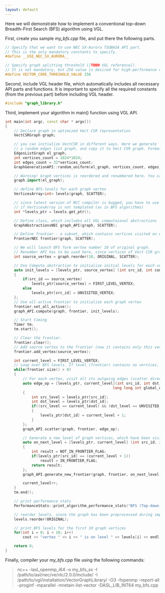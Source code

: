 ```yaml
---
layout: default
---
```


Here we will demonstrate how to implement a conventional
 top-down Breadth-First Search (BFS) algorithm using VGL.
 
First, create you sample _my_bfs.cpp_ file, and put there the following parts.

```c++
// Specify that we want to use NEC SX-Aurora TSUBASA API part. 
// This is the only mandatory constants to specify.
#define __USE_NEC_SX_AURORA__

// Specify graph splitting threshold ([TODO VGL reference]). 
// It is not mandatory, but 256 value is desired for high-performance of BFS algorithm 
#define VECTOR_CORE_THRESHOLD_VALUE 256
```

Second, include VGL header file, which automatically includes all necessary API parts 
and functions. It is important to specify all the required constants (from the previous part)
before including VGL header.

```c++
#include "graph_library.h"
```

Third, implement your algorithm in main() function using VGL API.

```c++
int main(int argc, const char * argv[])
{
    // Declare graph in optimized Vect CSR representation
    VectCSRGraph graph;

    // you can initialize VectCSR in different ways. Here we generate
    // a random edges list graph, and copy it to Vect CSR graph. Format conversion may take some time.
    EdgesListGraph el_graph;
    int vertices_count = 1024*1024;
    int edges_count = 32*vertices_count;
    GraphGenerationAPI::random_uniform(el_graph, vertices_count, edges_count, DIRECTED_GRAPH);

    // Warning! Graph vertices is reordered and renumbered here. You can use special VGL API functions to renumber vertices.
    graph.import(el_graph);

    // define BFS-levels for each graph vertex
    VerticesArray<int> levels(graph, SCATTER);

    // since latest version of NCC compiler is bugged, you have to use raw pointers to vertices array data in lambda functions,
    // if VerticesArray is not templated (as in BFS algorithms)
    int *levels_ptr = levels.get_ptr();

    // Define class, which includes all VGL computaional abstractions
    GraphAbstractionsNEC graph_API(graph, SCATTER);

    // Define frontier - a subset, which contains vertices visited on each BFS level
    FrontierNEC frontier(graph, SCATTER);

    // We will launch BFS form vertex number 10 of original graph.
    // Renumber API has to be used here, since vertices of Vect CSR graph are renumbered.
    int source_vertex = graph.reorder(10, ORIGINAL, SCATTER);

    // Use Compute abstraction to initialize initial levels for each vertex
    auto init_levels = [levels_ptr, source_vertex] (int src_id, int connections_count, int vector_index)
    {
        if(src_id == source_vertex)
            levels_ptr[source_vertex] = FIRST_LEVEL_VERTEX;
        else
            levels_ptr[src_id] = UNVISITED_VERTEX;
    };
    // Use all-active frontier to initialize each graph vertex
    frontier.set_all_active();
    graph_API.compute(graph, frontier, init_levels);

    // Start timing
    Timer tm;
    tm.start();

    // Clear the frontier.
    frontier.clear();
    // Add source vertex to the frontier (now it contains only this vertex).
    frontier.add_vertex(source_vertex);

    int current_level = FIRST_LEVEL_VERTEX;
    // Loop over BFS levels. If level (frontier) contains no vertices, stop the algorithm.
    while(frontier.size() > 0)
    {
        // For each vertex, visit all its outgoing edges (scatter direction).
        auto edge_op = [levels_ptr, current_level](int src_id, int dst_id, int local_edge_pos,
                                                 long long int global_edge_pos, int vector_index, DelayedWriteNEC &delayed_write)
        {
            int src_level = levels_ptr[src_id];
            int dst_level = levels_ptr[dst_id];
            if((src_level == current_level) && (dst_level == UNVISITED_VERTEX))
            {
                levels_ptr[dst_id] = current_level + 1;
            }
        };
        graph_API.scatter(graph, frontier, edge_op);

        // Generate a new level of graph vertices, which have been visited in scatter abstraction.
        auto on_next_level = [levels_ptr, current_level] (int src_id, int connections_count)->int
        {
            int result = NOT_IN_FRONTIER_FLAG;
            if(levels_ptr[src_id] == (current_level + 1))
                result = IN_FRONTIER_FLAG;
            return result;
        };
        graph_API.generate_new_frontier(graph, frontier, on_next_level);

        current_level++;
    }
    tm.end();

    // print performance stats
    PerformanceStats::print_algorithm_performance_stats("BFS (Top-down, NEC)", tm.get_time(), graph.get_edges_count(), current_level);

    // reorder levels, since the graph has been preprocessed during import
    levels.reorder(ORIGINAL);

    // print BFS levels for the first 10 graph vertices
    for(int i = 0; i < 10; i++)
        cout << "vertex " << i << " is on level " << levels[i] << endl;

    return 0;
}
```

Finally, compiler your _my_bfs.cpp_ file using the following commands:

> nc++ -lasl_openmp_i64 -o my_bfs_sx -I /path/to/asl/nec/ve/nlc/2.0.0/include/ -I /path/to/vgl/installation/VectorGraphLibrary/ -O3 -fopenmp -report-all -proginf -mparallel -mretain-list-vector -DASL_LIB_INT64 my_bfs.cpp


